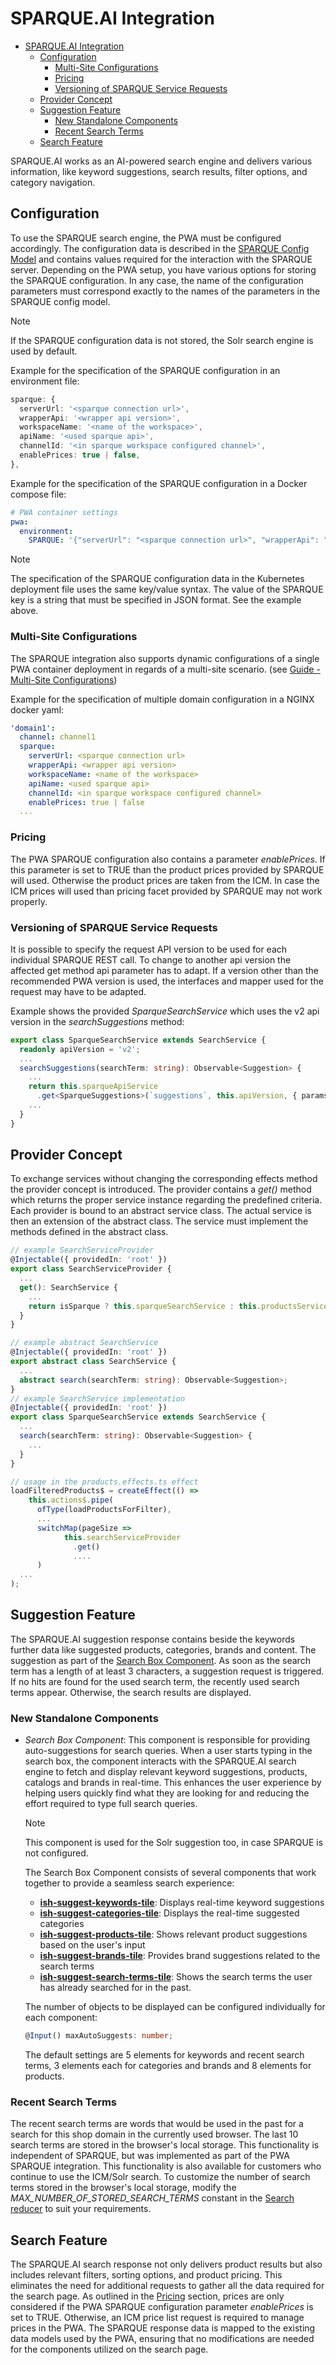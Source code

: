 <!--
kb_guide
kb_pwa
kb_everyone
kb_sync_latest_only
-->

# SPARQUE.AI Integration

- [SPARQUE.AI Integration](#sparqueai-integration)
  - [Configuration](#configuration)
    - [Multi-Site Configurations](#multi-site-configurations)
    - [Pricing](#pricing)
    - [Versioning of SPARQUE Service Requests](#versioning-of-sparque-service-requests)
  - [Provider Concept](#provider-concept)
  - [Suggestion Feature](#suggestion-feature)
    - [New Standalone Components](#new-standalone-components)
    - [Recent Search Terms](#recent-search-terms)
  - [Search Feature](#search-feature)

SPARQUE.AI works as an AI-powered search engine and delivers various information, like keyword suggestions, search results, filter options, and category navigation.

## Configuration

To use the SPARQUE search engine, the PWA must be configured accordingly.
The configuration data is described in the [SPARQUE Config Model](../../src/app/core/models/sparque/sparque-config.model.ts) and contains values required for the interaction with the SPARQUE server.
Depending on the PWA setup, you have various options for storing the SPARQUE configuration.
In any case, the name of the configuration parameters must correspond exactly to the names of the parameters in the SPARQUE config model.

> [!NOTE]
> If the SPARQUE configuration data is not stored, the Solr search engine is used by default.

Example for the specification of the SPARQUE configuration in an environment file:

```ts
sparque: {
  serverUrl: '<sparque connection url>',
  wrapperApi: '<wrapper api version>',
  workspaceName: '<name of the workspace>',
  apiName: '<used sparque api>',
  channelId: '<in sparque workspace configured channel>',
  enablePrices: true | false,
},
```

Example for the specification of the SPARQUE configuration in a Docker compose file:

```yaml
# PWA container settings
pwa:
  environment:
    SPARQUE: '{"serverUrl": "<sparque connection url>", "wrapperApi": "<wrapper api version>", "workspaceName": "<name of the workspace>", "apiName": "<used sparque api>", "channelId": <in sparque workspace configured channel>, "enablePrices": <true|false>}'
```

> [!NOTE]
> The specification of the SPARQUE configuration data in the Kubernetes deployment file uses the same key/value syntax.
> The value of the SPARQUE key is a string that must be specified in JSON format. See the example above.

### Multi-Site Configurations

The SPARQUE integration also supports dynamic configurations of a single PWA container deployment in regards of a multi-site scenario. (see [Guide - Multi-Site Configurations](./multi-site-configurations.md))

Example for the specification of multiple domain configuration in a NGINX docker yaml:

```yaml
'domain1':
  channel: channel1
  sparque:
    serverUrl: <sparque connection url>
    wrapperApi: <wrapper api version>
    workspaceName: <name of the workspace>
    apiName: <used sparque api>
    channelId: <in sparque workspace configured channel>
    enablePrices: true | false
  ...
```

### Pricing

The PWA SPARQUE configuration also contains a parameter _enablePrices_.
If this parameter is set to TRUE than the product prices provided by SPARQUE will used.
Otherwise the product prices are taken from the ICM.
In case the ICM prices will used than pricing facet provided by SPARQUE may not work properly.

### Versioning of SPARQUE Service Requests

It is possible to specify the request API version to be used for each individual SPARQUE REST call.
To change to another api version the affected get method api parameter has to adapt.
If a version other than the recommended PWA version is used, the interfaces and mapper used for the request may have to be adapted.

Example shows the provided _SparqueSearchService_ which uses the v2 api version in the _searchSuggestions_ method:

```ts
export class SparqueSearchService extends SearchService {
  readonly apiVersion = 'v2';
  ...
  searchSuggestions(searchTerm: string): Observable<Suggestion> {
    ...
    return this.sparqueApiService
      .get<SparqueSuggestions>(`suggestions`, this.apiVersion, { params, skipApiErrorHandling: true })
    ...
  }
}
```

## Provider Concept

To exchange services without changing the corresponding effects method the provider concept is introduced.
The provider contains a _get()_ method which returns the proper service instance regarding the predefined criteria.
Each provider is bound to an abstract service class.
The actual service is then an extension of the abstract class.
The service must implement the methods defined in the abstract class.

```ts
// example SearchServiceProvider
@Injectable({ providedIn: 'root' })
export class SearchServiceProvider {
  ...
  get(): SearchService {
    ...
    return isSparque ? this.sparqueSearchService : this.productsService;
  }
}

// example abstract SearchService
@Injectable({ providedIn: 'root' })
export abstract class SearchService {
  ...
  abstract search(searchTerm: string): Observable<Suggestion>;
}
// example SearchService implementation
@Injectable({ providedIn: 'root' })
export class SparqueSearchService extends SearchService {
  ...
  search(searchTerm: string): Observable<Suggestion> {
    ...
  }
}

// usage in the products.effects.ts effect
loadFilteredProducts$ = createEffect(() =>
    this.actions$.pipe(
      ofType(loadProductsForFilter),
      ...
      switchMap(pageSize =>
            this.searchServiceProvider
              .get()
              ....
      )
  ...
);
```

## Suggestion Feature

The SPARQUE.AI suggestion response contains beside the keywords further data like suggested products, categories, brands and content.
The suggestion as part of the [Search Box Component](../../src/app/core/standalone/component/suggest/search-box/search-box.component.ts).
As soon as the search term has a length of at least 3 characters, a suggestion request is triggered.
If no hits are found for the used search term, the recently used search terms appear.
Otherwise, the search results are displayed.

### New Standalone Components

- _Search Box Component_: This component is responsible for providing auto-suggestions for search queries. When a user starts typing in the search box, the component interacts with the SPARQUE.AI search engine to fetch and display relevant keyword suggestions, products, catalogs and brands in real-time. This enhances the user experience by helping users quickly find what they are looking for and reducing the effort required to type full search queries.

  > [!NOTE]
  > This component is used for the Solr suggestion too, in case SPARQUE is not configured.

  The Search Box Component consists of several components that work together to provide a seamless search experience:

  - **[ish-suggest-keywords-tile](../../src/app/core/standalone/component/suggest/suggest-keywords-tile/suggest-keywords-tile.component.ts)**: Displays real-time keyword suggestions
  - **[ish-suggest-categories-tile](../../src/app/core/standalone/component/suggest/suggest-categories-tile/suggest-categories-tile.component.ts)**: Displays the real-time suggested categories
  - **[ish-suggest-products-tile](../../src/app/core/standalone/component/suggest/suggest-products-tile/suggest-products-tile.component.ts)**: Shows relevant product suggestions based on the user's input
  - **[ish-suggest-brands-tile](../../src/app/core/standalone/component/suggest/suggest-brands-tile/suggest-brands-tile.component.ts)**: Provides brand suggestions related to the search terms
  - **[ish-suggest-search-terms-tile](../../src/app/core/standalone/component/suggest/suggest-search-terms-tile/suggest-search-terms-tile.component.ts)**: Shows the search terms the user has already searched for in the past.

  The number of objects to be displayed can be configured individually for each component:

  ```ts
  @Input() maxAutoSuggests: number;
  ```

  The default settings are 5 elements for keywords and recent search terms, 3 elements each for categories and brands and 8 elements for products.

### Recent Search Terms

The recent search terms are words that would be used in the past for a search for this shop domain in the currently used browser.
The last 10 search terms are stored in the browser's local storage.
This functionality is independent of SPARQUE, but was implemented as part of the PWA SPARQUE integration.
This functionality is also available for customers who continue to use the ICM/Solr search.
To customize the number of search terms stored in the browser's local storage, modify the _MAX_NUMBER_OF_STORED_SEARCH_TERMS_ constant in the [Search reducer](../../src/app/core/store/shopping/search/search.reducer.ts) to suit your requirements.

## Search Feature

The SPARQUE.AI search response not only delivers product results but also includes relevant filters, sorting options, and product pricing.
This eliminates the need for additional requests to gather all the data required for the search page.
As outlined in the [Pricing](#pricing) section, prices are only considered if the PWA SPARQUE configuration parameter _enablePrices_ is set to TRUE.
Otherwise, an ICM price list request is required to manage prices in the PWA.
The SPARQUE response data is mapped to the existing data models used by the PWA, ensuring that no modifications are needed for the components utilized on the search page.
